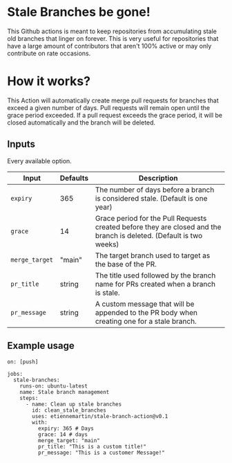 # Stale Branches be gone!

This Github actions is meant to keep repositories from accumulating stale old branches that linger on forever. This is very useful for repositories that have a large amount of contributors that aren't 100% active or may only contribute on rate occasions.

# How it works?

This Action will automatically create merge pull requests for branches that exceed a given number of days. Pull requests will remain open until the grace period exceeded. If a pull request exceeds the grace period, it will be closed automatically and the branch will be deleted.

## Inputs

Every available option.

| Input          | Defaults | Description                                                                                                         |
| -------------- | -------- | ------------------------------------------------------------------------------------------------------------------- |
| `expiry`       | 365      | The number of days before a branch is considered stale. (Default is one year)                                       |
| `grace`        | 14       | Grace period for the Pull Requests created before they are closed and the branch is deleted. (Default is two weeks) |
| `merge_target` | "main"   | The target branch used to target as the base of the PR.                                                             |
| `pr_title`     | string   | The title used followed by the branch name for PRs created when a branch is stale.                                  |
| `pr_message`   | string   | A custom message that will be appended to the PR body when creating one for a stale branch.                         |

## Example usage

```
on: [push]

jobs:
  stale-branches:
    runs-on: ubuntu-latest
    name: Stale branch management
    steps:
      - name: Clean up stale branches
        id: clean_stale_branches
        uses: etiennemartin/stale-branch-action@v0.1
        with:
          expiry: 365 # Days
          grace: 14 # days
          merge_target: "main"
          pr_title: "This is a custom title!"
          pr_message: "This is a customer Message!"
```
